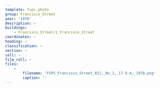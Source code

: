 ```yaml
---
template: fsps_photo
group: Francisco_Street
year: '1978'
description: ~
buildings:
    - Francisco_Street/1_Francisco_Street
coordinates: ~
heading: ~
classification: ~
section: ~
cell: ~
film_roll: ~
files:
    -
        filename: 'FSPS_Francisco_Street_011,_No_1,_17-6-A,_1978.png'
        caption: ''
---
```

